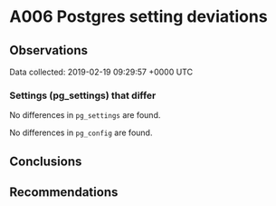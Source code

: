 # A006 Postgres setting deviations #

## Observations ##
Data collected: 2019-02-19 09:29:57 +0000 UTC  

### Settings (pg_settings) that differ ###

No differences in `pg_settings` are found.


No differences in `pg_config` are found.



## Conclusions ##


## Recommendations ##


